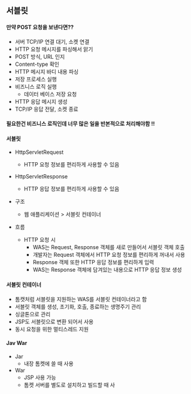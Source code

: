 ## 서블릿
#### 만약 POST 요청을 보낸다면??
- 서버 TCP/IP 연결 대기, 소켓 연결 
- HTTP 요청 메시지를 파싱해서 앍기
- POST 방식, URL 인지
- Content-type 확인
- HTTP 메시지 바디 내용 파싱
- 저장 프로세스 실행
- 비즈니스 로직 실행 
    - 데이터 베이스 저장 요청
- HTTP 응답 메시지 생성
- TCP/IP 응답 전달, 소켓 종료

#### 필요한건 비즈니스 로직인데 너무 많은 일을 반본적으로 처리해야함 !!
#### 서블릿
- HttpServletRequest
    - HTTP 요청 정보를 편리하게 사용할 수 있음
- HttpServletResponse
    - HTTP 응답 정보를 편리하게 사용할 수 있음
    
- 구조
    - 웹 애플리케이션 > 서블릿 컨테이너
- 흐름
    - HTTP 요청 시
        - WAS는 Request, Response 객체를 새로 만들어서 서블릿 객체 호출
        - 개발자는 Request 객체에서 HTTP 요청 정보를 편리하게 꺼내서 사용
        - Response 객체 또한 HTTP 응답 정보를 편리하게 입력
        - WAS는 Response 객체에 담겨있는 내용으로 HTTP 응답 정보 생성
    
#### 서블릿 컨테이너
- 톰캣처럼 서블릿을 지원하는 WAS를 서블릿 컨테이너라고 함
- 서블릿 객체를 생성, 초기화, 호출, 종료하는 생명주기 관리
- 싱글톤으로 관리
- JSP도 서블릿으로 변환 되어서 사용
- 동시 요청을 위한 멀티스레드 지원


#### Jav War
- Jar
    - 내장 톰켓에 쓸 때 사용
- War 
    - JSP 사용 가능
    - 톰켓 서버를 별도로 설치하고 빌드할 때 사
    